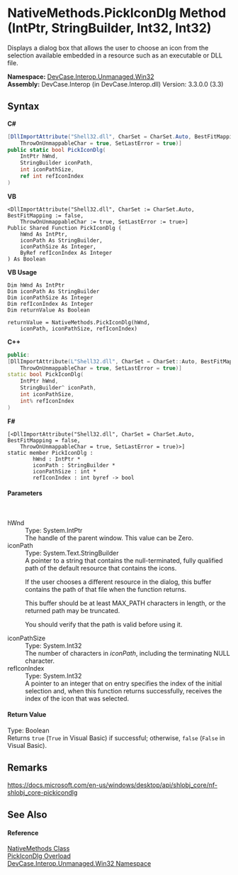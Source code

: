 # NativeMethods.PickIconDlg Method (IntPtr, StringBuilder, Int32, Int32)
 

Displays a dialog box that allows the user to choose an icon from the selection available embedded in a resource such as an executable or DLL file.

**Namespace:**&nbsp;<a href="N_DevCase_Interop_Unmanaged_Win32">DevCase.Interop.Unmanaged.Win32</a><br />**Assembly:**&nbsp;DevCase.Interop (in DevCase.Interop.dll) Version: 3.3.0.0 (3.3)

## Syntax

**C#**<br />
``` C#
[DllImportAttribute("Shell32.dll", CharSet = CharSet.Auto, BestFitMapping = false, 
	ThrowOnUnmappableChar = true, SetLastError = true)]
public static bool PickIconDlg(
	IntPtr hWnd,
	StringBuilder iconPath,
	int iconPathSize,
	ref int refIconIndex
)
```

**VB**<br />
``` VB
<DllImportAttribute("Shell32.dll", CharSet := CharSet.Auto, BestFitMapping := false, 
	ThrowOnUnmappableChar := true, SetLastError := true>]
Public Shared Function PickIconDlg ( 
	hWnd As IntPtr,
	iconPath As StringBuilder,
	iconPathSize As Integer,
	ByRef refIconIndex As Integer
) As Boolean
```

**VB Usage**<br />
``` VB Usage
Dim hWnd As IntPtr
Dim iconPath As StringBuilder
Dim iconPathSize As Integer
Dim refIconIndex As Integer
Dim returnValue As Boolean

returnValue = NativeMethods.PickIconDlg(hWnd, 
	iconPath, iconPathSize, refIconIndex)
```

**C++**<br />
``` C++
public:
[DllImportAttribute(L"Shell32.dll", CharSet = CharSet::Auto, BestFitMapping = false, 
	ThrowOnUnmappableChar = true, SetLastError = true)]
static bool PickIconDlg(
	IntPtr hWnd, 
	StringBuilder^ iconPath, 
	int iconPathSize, 
	int% refIconIndex
)
```

**F#**<br />
``` F#
[<DllImportAttribute("Shell32.dll", CharSet = CharSet.Auto, BestFitMapping = false, 
	ThrowOnUnmappableChar = true, SetLastError = true)>]
static member PickIconDlg : 
        hWnd : IntPtr * 
        iconPath : StringBuilder * 
        iconPathSize : int * 
        refIconIndex : int byref -> bool 

```


#### Parameters
&nbsp;<dl><dt>hWnd</dt><dd>Type: System.IntPtr<br />The handle of the parent window. This value can be Zero.</dd><dt>iconPath</dt><dd>Type: System.Text.StringBuilder<br />A pointer to a string that contains the null-terminated, fully qualified path of the default resource that contains the icons. 

 If the user chooses a different resource in the dialog, this buffer contains the path of that file when the function returns. 

 This buffer should be at least MAX_PATH characters in length, or the returned path may be truncated. 

 You should verify that the path is valid before using it.</dd><dt>iconPathSize</dt><dd>Type: System.Int32<br />The number of characters in *iconPath*, including the terminating NULL character.</dd><dt>refIconIndex</dt><dd>Type: System.Int32<br />A pointer to an integer that on entry specifies the index of the initial selection and, when this function returns successfully, receives the index of the icon that was selected.</dd></dl>

#### Return Value
Type: Boolean<br />Returns `true` (`True` in Visual Basic) if successful; otherwise, `false` (`False` in Visual Basic).

## Remarks
<a href="https://docs.microsoft.com/en-us/windows/desktop/api/shlobj_core/nf-shlobj_core-pickicondlg" target="_blank">https://docs.microsoft.com/en-us/windows/desktop/api/shlobj_core/nf-shlobj_core-pickicondlg</a>

## See Also


#### Reference
<a href="T_DevCase_Interop_Unmanaged_Win32_NativeMethods">NativeMethods Class</a><br /><a href="Overload_DevCase_Interop_Unmanaged_Win32_NativeMethods_PickIconDlg">PickIconDlg Overload</a><br /><a href="N_DevCase_Interop_Unmanaged_Win32">DevCase.Interop.Unmanaged.Win32 Namespace</a><br />
